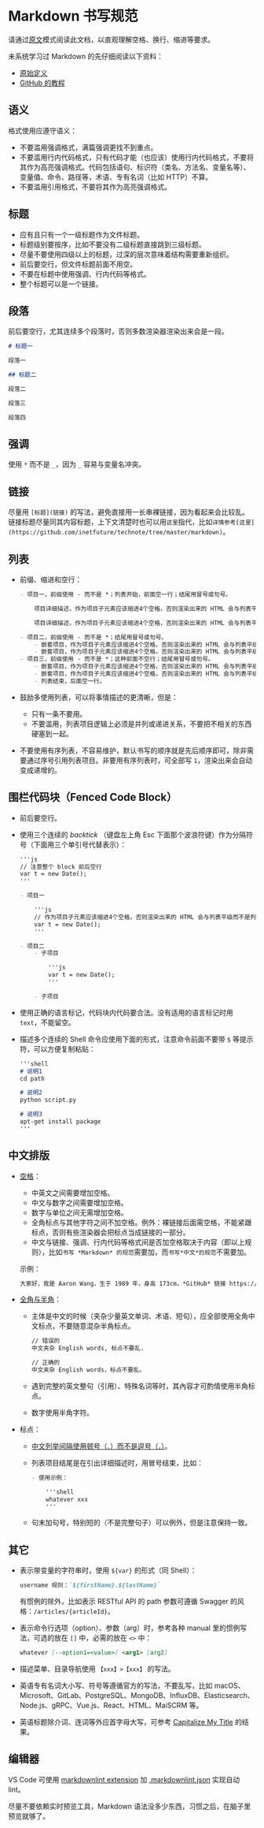 # Markdown 书写规范

请通过[原文](https://raw.githubusercontent.com/inetfuture/technote/master/markdown/README.md)模式阅读此文档，以直观理解空格、换行、缩进等要求。

未系统学习过 Markdown 的先仔细阅读以下资料：

- [原始定义](https://daringfireball.net/projects/markdown/)
- [GitHub 的教程](https://guides.github.com/features/mastering-markdown/)

## 语义

格式使用应遵守语义：

- 不要滥用强调格式，满篇强调更找不到重点。
- 不要滥用行内代码格式，只有代码才能（也应该）使用行内代码格式，不要将其作为高亮强调格式。代码包括语句、标识符（类名、方法名、变量名等）、变量值、命令、路径等，术语、专有名词（比如 HTTP）不算。
- 不要滥用引用格式，不要将其作为高亮强调格式。

## 标题

- 应有且只有一个一级标题作为文件标题。
- 标题级别要按序，比如不要没有二级标题直接跳到三级标题。
- 尽量不要使用四级以上的标题，过深的层次意味着结构需要重新组织。
- 前后要空行，但文件标题前面不用空。
- 不要在标题中使用强调、行内代码等格式。
- 整个标题可以是一个链接。

## 段落

前后要空行，尤其连续多个段落时，否则多数渲染器渲染出来会是一段。

```markdown
# 标题一

段落一

## 标题二

段落二

段落三

段落四
```

## 强调

使用 `*` 而不是 `_`，因为 `_` 容易与变量名冲突。

## 链接

尽量用 `[标题](链接)` 的写法，避免直接用一长串裸链接，因为看起来会比较乱。链接标题尽量同其内容标题，上下文清楚时也可以用`这里`指代，比如`详情参考[这里](https://github.com/inetfuture/technote/tree/master/markdown)`。

## 列表

- 前缀、缩进和空行：

    ```markdown
    - 项目一，前缀使用 - 而不是 *；列表开始，前面空一行；结尾用冒号或句号。

        项目详细描述，作为项目子元素应该缩进4个空格，否则渲染出来的 HTML 会与列表平级而不是列表项子元素；作为一个段落应该前后各空一行。

        项目详细描述，作为项目子元素应该缩进4个空格，否则渲染出来的 HTML 会与列表平级而不是列表项子元素；作为一个段落应该前后各空一行。

    - 项目二，前缀使用 - 而不是 *；结尾用冒号或句号。
        - 嵌套项目，作为项目子元素应该缩进4个空格，否则渲染出来的 HTML 会与列表平级而不是列表项子元素，前后不需要空行。
        - 嵌套项目，作为项目子元素应该缩进4个空格，否则渲染出来的 HTML 会与列表平级而不是列表项子元素，前后不需要空行。
    - 项目三，前缀使用 - 而不是 *；这种前面不空行；结尾用冒号或句号。
        - 嵌套项目，作为项目子元素应该缩进4个空格，否则渲染出来的 HTML 会与列表平级而不是列表项子元素，前后不需要空行。
        - 嵌套项目，作为项目子元素应该缩进4个空格，否则渲染出来的 HTML 会与列表平级而不是列表项子元素，前后不需要空行。
        - 列表结束，后面空一行。
    ```

- 鼓励多使用列表，可以将事情描述的更清晰，但是：
    - 只有一条不要用。
    - 不要滥用，列表项目逻辑上必须是并列或递进关系，不要把不相关的东西硬塞到一起。
- 不要使用有序列表，不容易维护，默认书写的顺序就是先后顺序即可，除非需要通过序号引用列表项目。非要用有序列表时，可全部写 `1`，渲染出来会自动变成递增的。

## 围栏代码块（Fenced Code Block）

- 前后要空行。
- 使用三个连续的 *backtick* （键盘左上角 Esc 下面那个波浪符键）作为分隔符号（下面用三个单引号代替表示）：

    ```markdown
    '''js
    // 注意整个 block 前后空行
    var t = new Date();
    '''
    ```

    ```markdown
    - 项目一

        '''js
        // 作为项目子元素应该缩进4个空格，否则渲染出来的 HTML 会与列表平级而不是列表项子元素；作为代码块应该前后各空一行；代码与 backtick 对齐，不要再缩进。
        var t = new Date();
        '''

    - 项目二
        - 子项目

            '''js
            var t = new Date();
            '''

        - 子项目
    ```

- 使用正确的语言标记，代码块内代码要合法。没有适用的语言标记时用 `text`，不能留空。
- 描述多个连续的 Shell 命令应使用下面的形式，注意命令前面不要带 `$` 等提示符，可以方便复制粘贴：

    ```markdown
    '''shell
    # 说明1
    cd path

    # 说明2
    python script.py

    # 说明3
    apt-get install package
    '''
    ```

## 中文排版

- [空格](https://github.com/mzlogin/chinese-copywriting-guidelines#%E7%A9%BA%E6%A0%BC)：
    - 中英文之间需要增加空格。
    - 中文与数字之间需要增加空格。
    - 数字与单位之间无需增加空格。
    - 全角标点与其他字符之间不加空格。例外：裸链接后面需空格，不能紧跟标点，否则有些渲染器会把标点当成链接的一部分。
    - 中文与链接、强调、行内代码等格式间是否加空格取决于内容（即以上规则），比如`书写 *Markdown* 的规范`需要加，而`书写*中文*的规范`不需要加。

    示例：

    ```markdown
    大家好，我是 Aaron Wang，生于 1989 年，身高 173cm，*GitHub* 链接 https://github.com/inetfuture 。
    ```

- [全角与半角](https://github.com/mzlogin/chinese-copywriting-guidelines#%E5%85%A8%E8%A7%92%E5%92%8C%E5%8D%8A%E8%A7%92)：
    - 主体是中文的时候（夹杂少量英文单词、术语、短句），应全部使用全角中文标点，不要随意混杂半角标点。

        ```markdown
        // 错误的
        中文夹杂 English words, 标点不要乱.

        // 正确的
        中文夹杂 English words，标点不要乱。
        ```

    - 遇到完整的英文整句（引用）、特殊名词等时，其內容才可酌情使用半角标点。
    - 数字使用半角字符。
- 标点：
    - [中文列举间隔使用顿号（`、`）而不是逗号（`，`）](https://zhuanlan.zhihu.com/p/83934100)。
    - 列表项目结尾是在引出详细描述时，用冒号结束，比如：

        ```markdown
        - 使用示例：

            '''shell
            whatever xxx
            '''
        ```

    - 句末加句号，特别短的（不是完整句子）可以例外，但是注意保持一致。

## 其它

- 表示带变量的字符串时，使用 `${var}` 的形式（同 Shell）：

    ```markdown
    username 规则：`${firstName}.${lastName}`
    ```

    有惯例的除外，比如表示 RESTful API 的 path 参数可遵循 Swagger 的风格：`/articles/{articleId}`。

- 表示命令行选项（option）、参数（arg）时，参考各种 manual 里的惯例写法，可选的放在 `[]` 中，必需的放在 `<>` 中：

    ```markdown
    whatever [--option1=<value>] <arg1> [arg2]
    ```

- 描述菜单、目录导航使用 `【xxx】>【xxx】` 的写法。
- 英语专有名词大小写、符号等遵循官方的写法，不要乱写，比如 macOS、Microsoft、GitLab、PostgreSQL、MongoDB、InfluxDB、Elasticsearch、Node.js、gRPC、Vue.js、React、HTML、MaiSCRM 等。
- 英语标题除介词、连词等外应首字母大写，可参考 [Capitalize My Title](https://capitalizemytitle.com/) 的结果。

## 编辑器

VS Code 可使用 [markdownlint extension](https://github.com/DavidAnson/vscode-markdownlint) 加 [.markdownlint.json](.markdownlint.json) 实现自动 lint。

尽量不要依赖实时预览工具，Markdown 语法没多少东西，习惯之后，在脑子里预览就够了。
